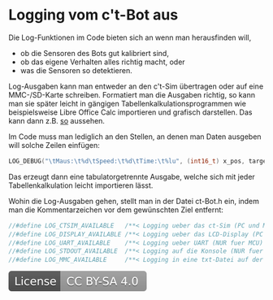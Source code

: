 # Logging vom c't-Bot aus

Die Log-Funktionen im Code bieten sich an wenn man herausfinden will,

* ob die Sensoren des Bots gut kalibriert sind,
* ob das eigene Verhalten alles richtig macht, oder
* was die Sensoren so detektieren.

Log-Ausgaben kann man entweder an den c't-Sim übertragen oder auf eine MMC-/SD-Karte schreiben.
Formatiert man die Ausgaben richtig, so kann man sie später leicht in gängigen Tabellenkalkulationsprogrammen wie beispielsweise Libre Office Calc importieren und grafisch darstellen.
Das kann dann z.B. [so](../../_tmp_trac_wiki_export/ct-Bot-Software-Sensoren/ct-Bot-Software-Sensoren.md#Analyse-des-Maussensors-und-der-Distanzsensoren) aussehen.

Im Code muss man lediglich an den Stellen, an denen man Daten ausgeben will solche Zeilen einfügen:

```C
LOG_DEBUG("\tMaus:\t%d\tSpeed:\t%d\tTime:\t%lu", (int16_t) x_pos, target_speed_r, TIMER_GET_TICKCOUNT_32);
```

Das erzeugt dann eine tabulatorgetrennte Ausgabe, welche sich mit jeder Tabellenkalkulation leicht importieren lässt.

Wohin die Log-Ausgaben gehen, stellt man in der Datei ct-Bot.h ein, indem man die Kommentarzeichen vor dem gewünschten Ziel entfernt:

```C
//#define LOG_CTSIM_AVAILABLE   /**< Logging ueber das ct-Sim (PC und MCU) */
//#define LOG_DISPLAY_AVAILABLE /**< Logging ueber das LCD-Display (PC und MCU) */
//#define LOG_UART_AVAILABLE    /**< Logging ueber UART (NUR fuer MCU) */
//#define LOG_STDOUT_AVAILABLE  /**< Logging auf die Konsole (NUR fuer PC) */
//#define LOG_MMC_AVAILABLE     /**< Logging in eine txt-Datei auf der MMC */
```

[![License: CC BY-SA 4.0](../../LICENSE.svg)](https://creativecommons.org/licenses/by-sa/4.0/)
